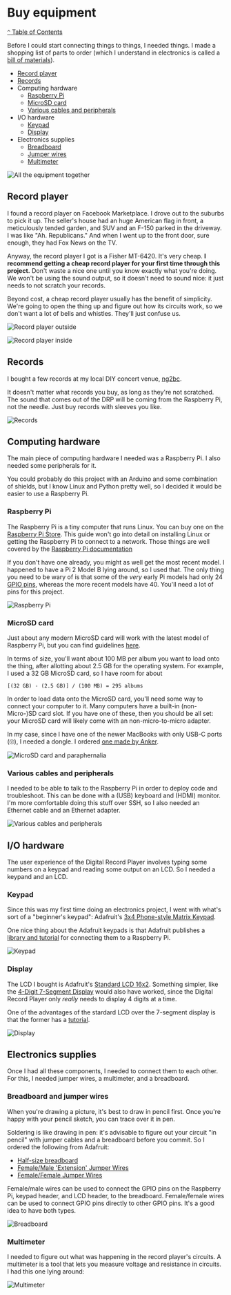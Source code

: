 # Buy equipment

[`^` Table of Contents](../howto.md)

Before I could start connecting things to things, I needed things. I made a shopping list of parts
to order (which I understand in electronics is called a [bill of
materials](https://en.wikipedia.org/wiki/Bill_of_materials)).

* [Record player](#record-player)
* [Records](#records)
* Computing hardware
  * [Raspberry Pi](#raspberry-pi)
  * [MicroSD card](#microsd-card)
  * [Various cables and peripherals](#various-cables-and-peripherals)
* I/O hardware
  * [Keypad](#keypad)
  * [Display](#display)
* Electronics supplies
  * [Breadboard](#breadboard)
  * [Jumper wires](#jumper-wires)
  * [Multimeter](#multimeter)

![All the equipment together](images/all-the-equipment.jpg)

## Record player

I found a record player on Facebook Marketplace. I drove out to the suburbs to pick it up. The
seller's house had an huge American flag in front, a meticulously tended garden, and  SUV and an
F-150 parked in the driveway. I was like "Ah. Republicans." And when I went up to the front door,
sure enough, they had Fox News on the TV.

Anyway, the record player I got is a Fisher MT-6420. It's very cheap. **I recommend getting a
cheap record player for your first time through this project.** Don't waste a nice one until you
know exactly what you're doing. We won't be using the sound output, so it doesn't need to sound
nice: it just needs to not scratch your records.

Beyond cost, a cheap record player usually has the benefit of simplicity. We're going to open the
thing up and figure out how its circuits work, so we don't want a lot of bells and whistles. They'll
just confuse us.

![Record player outside](images/record-player-outside.jpg)

![Record player inside](images/record-player-inside.jpg)

## Records

I bought a few records at my local DIY concert venue, [ng2bc](https://www.instagram.com/ng2bc/).

It doesn't matter what records you buy, as long as they're not scratched. The sound that comes out
of the DRP will be coming from the Raspberry Pi, not the needle. Just buy records with sleeves you
like.

![Records](images/records.jpg)

## Computing hardware

The main piece of computing hardware I needed was a Raspberry Pi. I also needed some peripherals for
it.

You could probably do this project with an Arduino and some combination of shields, but I know Linux
and Python pretty well, so I decided it would be easier to use a Raspberry Pi.

### Raspberry Pi

The Raspberry Pi is a tiny computer that runs Linux. You can buy one on the [Raspberry Pi
Store](https://www.raspberrypi.org/products/). This guide won't go into detail on installing Linux
or getting the Raspberry Pi to connect to a network. Those things are well covered by the [Raspberry
Pi documentation](https://www.raspberrypi.org/documentation/)

If you don't have one already, you might as well get the most recent model. I happened to have a Pi
2 Model B lying around, so I used that. The only thing you need to be wary of is that some of the
_very_ early Pi models had only 24 [GPIO
pins](https://www.raspberrypi.org/documentation/usage/gpio/), whereas the more recent models
have 40. You'll need a lot of pins for this project.

![Raspberry Pi](images/raspberry-pi.jpg)

### MicroSD card

Just about any modern MicroSD card will work with the latest model of Raspberry Pi, but you can find
guidelines [here](https://www.raspberrypi.org/documentation/installation/sd-cards.md).

In terms of size, you'll want about 100 MB per album you want to load onto the thing, after
allotting about 2.5 GB for the operating system. For example, I used a 32 GB MicroSD card, so I have
room for about

    [(32 GB) - (2.5 GB)] / (100 MB) = 295 albums

In order to load data onto the MicroSD card, you'll need some way to connect your computer to it.
Many computers have a built-in (non-Micro-)SD card slot. If you have one of these, then you should
be all set: your MicroSD card will likely come with an non-micro-to-micro adapter.

In my case, since I have one of the newer MacBooks with only USB-C ports (🙄), I needed a dongle. I
ordered [one made by Anker](https://www.amazon.com/gp/product/B07B9PJ7FQ/).

![MicroSD card and paraphernalia](images/microsd-card-and-paraphernalia.jpg)

### Various cables and peripherals

I needed to be able to talk to the Raspberry Pi in order to deploy code and troubleshoot. This can
be done with a (USB) keyboard and (HDMI) monitor. I'm more comfortable doing this stuff over SSH, so
I also needed an Ethernet cable and an Ethernet adapter.

![Various cables and peripherals](images/various-cables-and-peripherals.jpg)

## I/O hardware

The user experience of the Digital Record Player involves typing some numbers on a keypad and
reading some output on an LCD. So I needed a keypand and an LCD.

### Keypad

Since this was my first time doing an electronics project, I went with what's sort of a "beginner's
keypad": Adafruit's [3x4 Phone-style Matrix Keypad](https://www.adafruit.com/product/1824).

One nice thing about the Adafruit keypads is that Adafruit publishes a [library and
tutorial](https://learn.adafruit.com/matrix-keypad/python-circuitpython#python-computer-wiring-2-3)
for connecting them to a Raspberry Pi.

![Keypad](images/keypad.jpg)

### Display

The LCD I bought is Adafruit's [Standard LCD 16x2](https://www.adafruit.com/product/181). Something
simpler, like the [4-Digit 7-Segment Display](https://www.adafruit.com/product/878) would also have
worked, since the Digital Record Player only _really_ needs to display 4 digits at a time.

One of the advantages of the stardard LCD over the 7-segment display is that the former has a
[tutorial](https://learn.adafruit.com/drive-a-16x2-lcd-directly-with-a-raspberry-pi/overview).

![Display](images/display.jpg)

## Electronics supplies

Once I had all these components, I needed to connect them to each other. For this, I needed jumper
wires, a multimeter, and a breadboard.

### Breadboard and jumper wires

When you're drawing a picture, it's best to draw in pencil first. Once you're happy with your pencil
sketch, you can trace over it in pen.

Soldering is like drawing in pen: it's advisable to figure out your circuit "in pencil" with jumper
cables and a breadboard before you commit. So I ordered the following from Adafruit:

* [Half-size breadboard](https://www.adafruit.com/product/64)
* [Female/Male 'Extension' Jumper Wires](https://www.adafruit.com/product/1954)
* [Female/Female Jumper Wires](https://www.adafruit.com/product/266)

Female/male wires can be used to connect the GPIO pins on the Raspberry Pi, keypad header, and LCD
header, to the breadboard.  Female/female wires can be used to connect GPIO pins directly to other
GPIO pins. It's a good idea to have both types.

![Breadboard](images/breadboard.jpg)

### Multimeter

I needed to figure out what was happening in the record player's circuits. A multimeter is a tool
that lets you measure voltage and resistance in circuits. I had this one lying around:

![Multimeter](images/multimeter.jpg)

